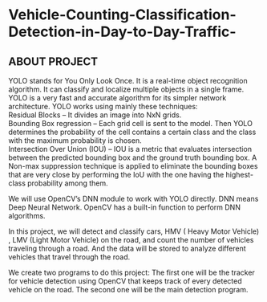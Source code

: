 # Vehicle-Counting-Classification-Detection-in-Day-to-Day-Traffic-

## ABOUT PROJECT
YOLO stands for You Only Look Once. 
It is a real-time object recognition algorithm. It can classify and localize multiple objects in a single frame. 
YOLO is a very fast and accurate algorithm for its simpler network architecture. 
YOLO works using mainly these techniques:  
Residual Blocks – It divides an image into NxN grids.  
Bounding Box regression – Each grid cell is sent to the model. Then YOLO determines the probability of the cell contains a certain class and the class with the maximum probability is chosen.  
Intersection Over Union (IOU) – IOU is a metric that evaluates intersection between the predicted bounding box and the ground truth bounding box. A Non-max suppression technique is applied to eliminate the bounding boxes that are very close by performing the IoU with the one having the highest-class probability among them.  

We will use OpenCV’s DNN module to work with YOLO directly. DNN means Deep Neural Network. OpenCV has a built-in function to perform DNN algorithms.

In this project, we will detect and classify cars, HMV ( Heavy Motor Vehicle) , LMV (Light Motor Vehicle) on the road, and count the number of vehicles traveling through a road. And the data will be stored to analyze different vehicles that travel through the road.

We create two programs to do this project: 
The first one will be the tracker for vehicle detection using OpenCV that keeps track of every detected vehicle on the road.
The second one will be the main detection program.


